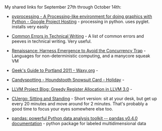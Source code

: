 <!--
.. title: Links for September 27th through October 14th
.. date: 2011/10/24 16:58
.. slug: links-for-september-27th-through-october-14th
.. link:
.. description:
.. tags: links, bibtex, christmas, concurrency, exascale, food, gift, graphics, greeting-card, guide, languages, latex, ly, pinboard-links, portland, processing, programming, python, research, sly, smalltalk, squeak, tips, travel, visualization, winter, writing
-->


My shared links for September 27th through October 14th:






  * [pyprocessing - A Processing-like environment for doing graphics with Python - Google Project Hosting](http://code.google.com/p/pyprocessing/) - processing in python. uses pyglet. installs very easily


  * [Common Errors in Technical Writing](http://www.ece.ucdavis.edu/~jowens/commonerrors.html) - A list of common errors and peeves in technical writing. Very useful.


  * [Renaissance: Harness Emergence to Avoid the Concurrency Trap](http://soft.vub.ac.be/~smarr/renaissance/) - Languages for non-deterministic computing, and a manycore squeak VM


  * [Geek's Guide to Portland 2011 - Waxy.org](http://waxy.org/2011/09/geeks_guide_to_portland_2011/) - 


  * [Candyspotting - Houndstooth Snowsuit Card - Holiday](http://candyspotting.com/index.php/cards/holiday/houndstooth-snowsuit.html) - 


  * [LLVM Project Blog: Greedy Register Allocation in LLVM 3.0](http://blog.llvm.org/2011/09/greedy-register-allocation-in-llvm-30.html) - 


  * [CUergo: Sitting and Standing](http://ergo.human.cornell.edu/CUESitStand.html) - Short version: sit at your desk, but get up every 20 minutes and move around for 2 minutes. That's probably a good time to focus your eyes somewhere else too.


  * [pandas: powerful Python data analysis toolkit -- pandas v0.4.0 documentation](http://pandas.sourceforge.net/) - python package for labeled multidimensional data


